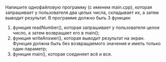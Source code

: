 Напишите однофайловую программу (с именем main.cpp), которая запрашивает у 
пользователя два целых числа, складывает их, а затем выводит результат. В 
программе должно быть 3 функции:

1. функция readNumber(), которая запрашивает у пользователя целое число, а 
затем возвращает его в main();
2. функция writeAnswer(), которая выводит результат на экран. Функция должна 
быть без возвращаемого значения и иметь только один параметр;
3. функция main(), которая соединяет всё и вся.
